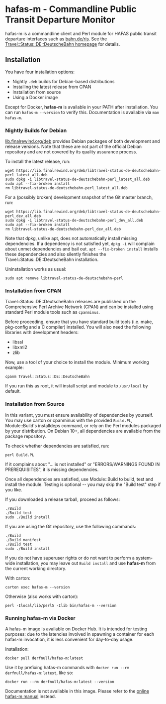 # hafas-m - Commandline Public Transit Departure Monitor

hafas-m is a commandline client and Perl module for HAFAS public transit
departure interfaces such as
[bahn.de/ris](https://reiseauskunft.bahn.de//bin/bhftafel.exe/dn).  See the
[Travel::Status::DE::DeutscheBahn
homepage](https://finalrewind.org/projects/Travel-Status-DE-DeutscheBahn) for
details.

## Installation

You have four installation options:

* Nightly `.deb` builds for Debian-based distributions
* Installing the latest release from CPAN
* Installation from source
* Using a Docker image

Except for Docker, __hafas-m__ is available in your PATH after installation.
You can run `hafas-m --version` to verify this. Documentation is available via
`man hafas-m`.

### Nightly Builds for Debian

[lib.finalrewind.org/deb](https://lib.finalrewind.org/deb) provides Debian
packages of both development and release versions. Note that these are not part
of the official Debian repository and are not covered by its quality assurance
process.

To install the latest release, run:

```
wget https://lib.finalrewind.org/deb/libtravel-status-de-deutschebahn-perl_latest_all.deb
sudo dpkg -i libtravel-status-de-deutschebahn-perl_latest_all.deb
sudo apt --fix-broken install
rm libtravel-status-de-deutschebahn-perl_latest_all.deb
```

For a (possibly broken) development snapshot of the Git master branch, run:

```
wget https://lib.finalrewind.org/deb/libtravel-status-de-deutschebahn-perl_dev_all.deb
sudo dpkg -i libtravel-status-de-deutschebahn-perl_dev_all.deb
sudo apt --fix-broken install
rm libtravel-status-de-deutschebahn-perl_dev_all.deb
```

Note that dpkg, unlike apt, does not automatically install missing
dependencies. If a dependency is not satisfied yet, `dpkg -i` will complain
about unmet dependencies and bail out. `apt --fix-broken install` installs
these dependencies and also silently finishes the
Travel::Status::DE::DeutscheBahn installation.

Uninstallation works as usual:

```
sudo apt remove libtravel-status-de-deutschebahn-perl
```

### Installation from CPAN

Travel::Status::DE::DeutscheBahn releases are published on the Comprehensive
Perl Archive Network (CPAN) and can be installed using standard Perl module
tools such as `cpanminus`.

Before proceeding, ensure that you have standard build tools (i.e. make,
pkg-config and a C compiler) installed. You will also need the following
libraries with development headers:

* libssl
* libxml2
* zlib

Now, use a tool of your choice to install the module. Minimum working example:

```
cpanm Travel::Status::DE::DeutscheBahn
```

If you run this as root, it will install script and module to `/usr/local` by
default.

### Installation from Source

In this variant, you must ensure availability of dependencies by yourself.
You may use carton or cpanminus with the provided `Build.PL`, Module::Build's
installdeps command, or rely on the Perl modules packaged by your distribution.
On Debian 10+, all dependencies are available from the package repository.

To check whether dependencies are satisfied, run:

```
perl Build.PL
```

If it complains about "... is not installed" or "ERRORS/WARNINGS FOUND IN
PREREQUISITES", it is missing dependencies.

Once all dependencies are satisfied, use Module::Build to build, test and
install the module. Testing is optional -- you may skip the "Build test"
step if you like.

If you downloaded a release tarball, proceed as follows:

```
./Build
./Build test
sudo ./Build install
```

If you are using the Git repository, use the following commands:

```
./Build
./Build manifest
./Build test
sudo ./Build install
```

If you do not have superuser rights or do not want to perform a system-wide
installation, you may leave out `Build install` and use **hafas-m** from the
current working directory.

With carton:

```
carton exec hafas-m --version
```

Otherwise (also works with carton):

```
perl -Ilocal/lib/perl5 -Ilib bin/hafas-m --version
```

### Running hafas-m via Docker

A hafas-m image is available on Docker Hub. It is intended for testing
purposes: due to the latencies involved in spawning a container for each
hafas-m invocation, it is less convenient for day-to-day usage.

Installation:

```
docker pull derfnull/hafas-m:latest
```

Use it by prefixing hafas-m commands with `docker run --rm
derfnull/hafas-m:latest`, like so:

```
docker run --rm derfnull/hafas-m:latest --version
```

Documentation is not available in this image. Please refer to the
[online hafas-m manual](https://man.finalrewind.org/1/hafas-m/) instead.
